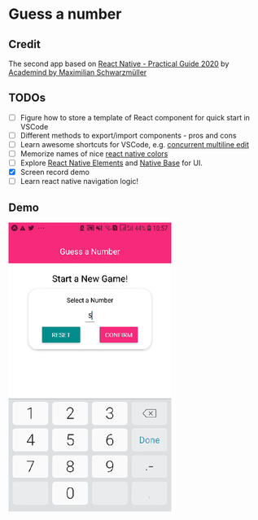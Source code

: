 # Guess a number 

## Credit

The second app based on [React Native - Practical Guide 2020](https://www.udemy.com/course/react-native-the-practical-guide/) by [Academind by Maximilian Schwarzmüller](https://academind.com/)

## TODOs

- [ ] Figure how to store a template of React component for quick start in VSCode
- [ ] Different methods to export/import components - pros and cons
- [ ] Learn awesome shortcuts for VSCode, e.g. [concurrent multiline edit](https://stackoverflow.com/questions/30037808/multiline-editing-in-visual-studio-code)
- [ ] Memorize names of nice [react native colors](https://reactnative.dev/docs/colors)
- [ ] Explore [React Native Elements](https://github.com/react-native-training/react-native-elements) and [Native Base](https://github.com/GeekyAnts/NativeBase) for UI.
- [x] Screen record demo
- [ ] Learn react native navigation logic!

## Demo

![guess number game gif](img/20200525_105315.gif)
